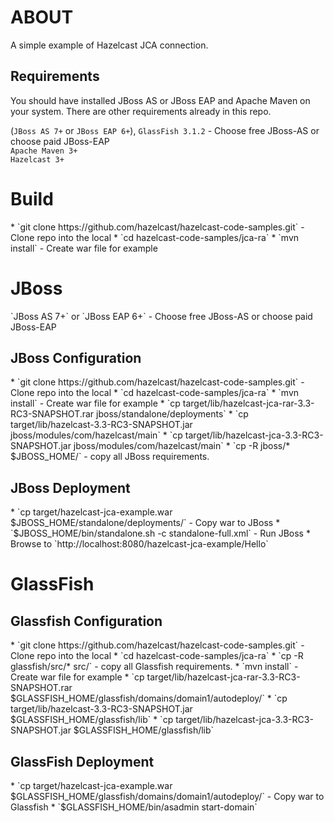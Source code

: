 <h1>ABOUT</h1>
A simple example of Hazelcast JCA connection.
 
<h2>Requirements</h2>
You should have installed JBoss AS or JBoss EAP and Apache Maven on your system. There are other requirements already in this repo.


(`JBoss AS 7+` or `JBoss EAP 6+`), `GlassFish 3.1.2` - Choose free JBoss-AS or choose paid JBoss-EAP<br />
`Apache Maven 3+`<br />
`Hazelcast 3+`<br />

<h1>Build</h1>
* `git clone https://github.com/hazelcast/hazelcast-code-samples.git` - Clone repo into the local
* `cd hazelcast-code-samples/jca-ra`
* `mvn install` - Create war file for example

<h1>JBoss</h1>
`JBoss AS 7+` or `JBoss EAP 6+` - Choose free JBoss-AS or choose paid JBoss-EAP<br />

<h2>JBoss Configuration</h2>
* `git clone https://github.com/hazelcast/hazelcast-code-samples.git` - Clone repo into the local
* `cd hazelcast-code-samples/jca-ra`
* `mvn install` - Create war file for example
* `cp target/lib/hazelcast-jca-rar-3.3-RC3-SNAPSHOT.rar jboss/standalone/deployments`
* `cp target/lib/hazelcast-3.3-RC3-SNAPSHOT.jar jboss/modules/com/hazelcast/main`
* `cp target/lib/hazelcast-jca-3.3-RC3-SNAPSHOT.jar jboss/modules/com/hazelcast/main`
* `cp -R jboss/* $JBOSS_HOME/` - copy all JBoss requirements.

<h2>JBoss Deployment</h2>
* `cp target/hazelcast-jca-example.war $JBOSS_HOME/standalone/deployments/` - Copy war to JBoss
* `$JBOSS_HOME/bin/standalone.sh -c standalone-full.xml` - Run JBoss
* Browse to `http://localhost:8080/hazelcast-jca-example/Hello`

<h1>GlassFish</h1>
<h2>Glassfish Configuration</h2>
* `git clone https://github.com/hazelcast/hazelcast-code-samples.git` - Clone repo into the local
* `cd hazelcast-code-samples/jca-ra`
* `cp -R glassfish/src/* src/` - copy all Glassfish requirements.
* `mvn install` - Create war file for example
* `cp target/lib/hazelcast-jca-rar-3.3-RC3-SNAPSHOT.rar $GLASSFISH_HOME/glassfish/domains/domain1/autodeploy/`
* `cp target/lib/hazelcast-3.3-RC3-SNAPSHOT.jar $GLASSFISH_HOME/glassfish/lib`
* `cp target/lib/hazelcast-jca-3.3-RC3-SNAPSHOT.jar $GLASSFISH_HOME/glassfish/lib`

<h2>GlassFish Deployment</h2>
* `cp target/hazelcast-jca-example.war $GLASSFISH_HOME/glassfish/domains/domain1/autodeploy/` - Copy war to Glassfish
* `$GLASSFISH_HOME/bin/asadmin start-domain`